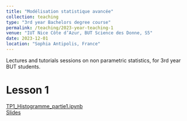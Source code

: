 ```yaml
---
title: "Modélisation statistique avancée"
collection: teaching
type: "3rd year Bachelors degree course"
permalink: /teaching/2023-year-teaching-1
venue: "IUT Nice Côte d’Azur, BUT Science des Donne, S5"
date: 2023-12-01
location: "Sophia Antipolis, France"
---
```


Lectures and tutorials sessions on non parametric statistics, for 3rd year BUT students.

Lesson 1
======
[TP1_Histogramme_partie1.ipynb](http://ibalelli.github.io/files/course_material/mod_stat_BUT/TP1_Histogramme_partie1.ipynb) <br/>
[Slides](http://ibalelli.github.io/files/course_material/mod_stat_BUT/Cours_1_Histogrammes.pdf) <br/>

<!---
Lesson 2
======
[TP1_Histogramme_partie2.ipynb](http://ibalelli.github.io/files/course_material/mod_stat_BUT/TP1_Histogramme_partie2.ipynb) <br/>
[Slides](http://ibalelli.github.io/files/course_material/mod_stat_BUT/Cours_2_Noyaux.pdf) <br/>

-->
